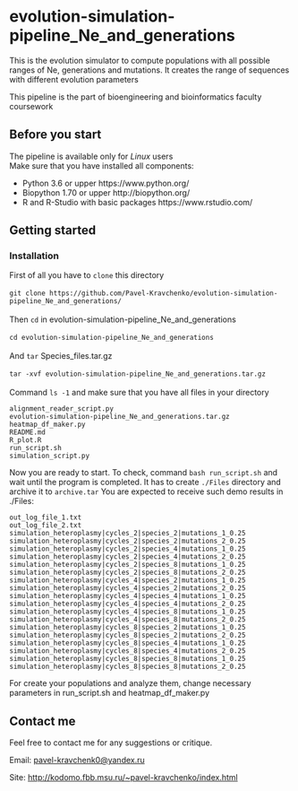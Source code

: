 # evolution-simulation-pipeline_Ne_and_generations
This is the evolution simulator to compute populations with all possible ranges of Ne, generations and mutations. It creates the range of sequences with different evolution parameters

This pipeline is the part of bioengineering and bioinformatics faculty coursework

## Before you start

The pipeline is available only for <i>Linux</i> users </br>
Make sure that you have installed all components:
<ul>
<li>Python 3.6 or upper https://www.python.org/
<li>Biopython 1.70 or upper http://biopython.org/
<li>R and R-Studio with basic packages https://www.rstudio.com/
</ul>


## Getting started

### Installation

First of all you have to ```clone``` this directory</br></br>
```git clone https://github.com/Pavel-Kravchenko/evolution-simulation-pipeline_Ne_and_generations/```</br></br>
Then ```cd``` in evolution-simulation-pipeline_Ne_and_generations</br></br>
```cd evolution-simulation-pipeline_Ne_and_generations```</br></br>
And ```tar``` Species_files.tar.gz</br></br>
```tar -xvf evolution-simulation-pipeline_Ne_and_generations.tar.gz```</br></br>
Command ```ls -1``` and make sure that you have all files in your directory
```
alignment_reader_script.py
evolution-simulation-pipeline_Ne_and_generations.tar.gz
heatmap_df_maker.py
README.md
R_plot.R
run_script.sh
simulation_script.py
```
Now you are ready to start.
To check, command 
```bash run_script.sh``` and wait until the program is completed.
It has to create ``./Files`` directory and archive it to ``archive.tar``
You are expected to receive such demo results in ./Files:

```
out_log_file_1.txt
out_log_file_2.txt
simulation_heteroplasmy|cycles_2|species_2|mutations_1_0.25
simulation_heteroplasmy|cycles_2|species_2|mutations_2_0.25
simulation_heteroplasmy|cycles_2|species_4|mutations_1_0.25
simulation_heteroplasmy|cycles_2|species_4|mutations_2_0.25
simulation_heteroplasmy|cycles_2|species_8|mutations_1_0.25
simulation_heteroplasmy|cycles_2|species_8|mutations_2_0.25
simulation_heteroplasmy|cycles_4|species_2|mutations_1_0.25
simulation_heteroplasmy|cycles_4|species_2|mutations_2_0.25
simulation_heteroplasmy|cycles_4|species_4|mutations_1_0.25
simulation_heteroplasmy|cycles_4|species_4|mutations_2_0.25
simulation_heteroplasmy|cycles_4|species_8|mutations_1_0.25
simulation_heteroplasmy|cycles_4|species_8|mutations_2_0.25
simulation_heteroplasmy|cycles_8|species_2|mutations_1_0.25
simulation_heteroplasmy|cycles_8|species_2|mutations_2_0.25
simulation_heteroplasmy|cycles_8|species_4|mutations_1_0.25
simulation_heteroplasmy|cycles_8|species_4|mutations_2_0.25
simulation_heteroplasmy|cycles_8|species_8|mutations_1_0.25
simulation_heteroplasmy|cycles_8|species_8|mutations_2_0.25
```
For create your populations and analyze them, change necessary parameters in run_script.sh and heatmap_df_maker.py


## Contact me

Feel free to contact me for any suggestions or critique.

Email: pavel-kravchenk0@yandex.ru 

Site: http://kodomo.fbb.msu.ru/~pavel-kravchenko/index.html 

